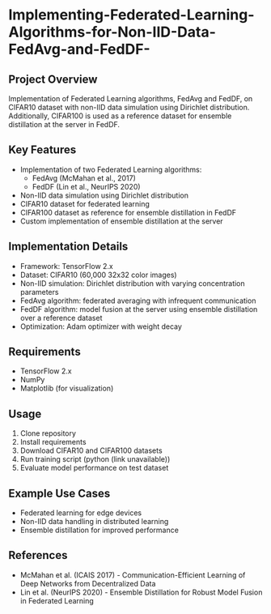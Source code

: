 # Implementing-Federated-Learning-Algorithms-for-Non-IID-Data-FedAvg-and-FedDF-


## Project Overview

Implementation of Federated Learning algorithms, FedAvg and FedDF, on CIFAR10 dataset with non-IID data simulation using Dirichlet distribution. Additionally, CIFAR100 is used as a reference dataset for ensemble distillation at the server in FedDF.

## Key Features

- Implementation of two Federated Learning algorithms:
    - FedAvg (McMahan et al., 2017)
    - FedDF (Lin et al., NeurIPS 2020)
- Non-IID data simulation using Dirichlet distribution
- CIFAR10 dataset for federated learning
- CIFAR100 dataset as reference for ensemble distillation in FedDF
- Custom implementation of ensemble distillation at the server

## Implementation Details

- Framework: TensorFlow 2.x
- Dataset: CIFAR10 (60,000 32x32 color images)
- Non-IID simulation: Dirichlet distribution with varying concentration parameters
- FedAvg algorithm: federated averaging with infrequent communication
- FedDF algorithm: model fusion at the server using ensemble distillation over a reference dataset
- Optimization: Adam optimizer with weight decay

## Requirements

- TensorFlow 2.x
- NumPy
- Matplotlib (for visualization)

## Usage

1. Clone repository
2. Install requirements
3. Download CIFAR10 and CIFAR100 datasets
4. Run training script (python (link unavailable))
5. Evaluate model performance on test dataset

## Example Use Cases

- Federated learning for edge devices
- Non-IID data handling in distributed learning
- Ensemble distillation for improved performance

## References

- McMahan et al. (ICAIS 2017) - Communication-Efficient Learning of Deep Networks from Decentralized Data
- Lin et al. (NeurIPS 2020) - Ensemble Distillation for Robust Model Fusion in Federated Learning

